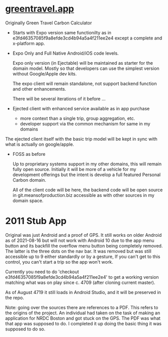 [greentravel.app](https://greentravel.app)
==============================

  Originally Green Travel Carbon Calculator
   
- Starts with Expo version  same functionilty as in e3fd46357085f9a8efde3cd4b94a5a4f211ee2e4 
  except a complete and x-platform app.

- Expo Only and Full Native Android/iOS code levels. 

   Expo only version (in Ejectable) will be maintained as starter for the domain model.
   Mostly so that developers can use the simplest version without Google/Apple dev kits.

   The expo client will remain standalone, not support backend function and other enhancements.

   There will be several iterations of it before
   ...   

- Ejected client with enhanced service available as in app purchase

  - more context than a single trip, group aggregation, etc.
  - developer support via the common mechanism for same in my domains
  
 The ejected client itself with the basic trip model will be kept in sync with 
 what is actually on google/apple.
   
- FOSS as before

   Up to proprietary systems support in my other domains, this will remain fully open source.
   Initially it will be more of a vehicle for my development offerings but the intent is 
   develop a full featured Personal Carbon domain.

   All of the client code will be here, the backend code will be open source in 
   git.meansofproduction.biz accessible as with other sources in my domain space.


2011 Stub App
=============

  Original was just Android and a proof of GPS. It still works on older Android as of 2021-08-16 but 
  will not work with Android 10 due to the app menu button and its backfill the overflow menu 
  button being completely removed. The latter is the three  dots on the nav bar. It was
  removed but was still accessible up to 9 either standardly or by a gesture, If you can't get to this
  control, you can't start a trip so the app won't work.
   
  Currently you need to do 'checkout e3fd46357085f9a8efde3cd4b94a5a4f211ee2e4' to get a working version
  matching what was on play since c. 4709 (after cloning current master).

  As of August 4719 it still loads in Android Studio, and it will be preserved in the repo.

  Note: going over the sources there are references to a PDF. This refers to the origins of the project.
  An individual had taken on the task of making an application for NRDC Boston and got stuck on the GPS.
  The PDF was what that app was supposed to do. I completed it up doing the basic thing it was supposed
  to do so.
   
